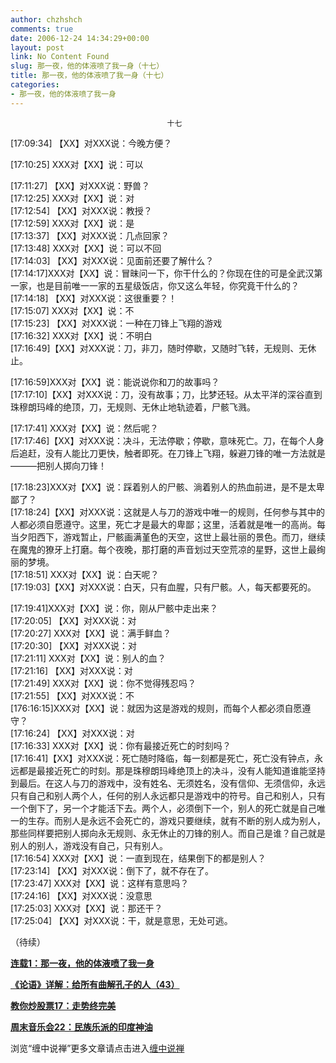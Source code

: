 ```yaml
---
author: chzhshch
comments: true
date: 2006-12-24 14:34:29+00:00
layout: post
link: No Content Found
slug: 那一夜，他的体液喷了我一身（十七）
title: 那一夜，他的体液喷了我一身（十七）
categories:
- 那一夜，他的体液喷了我一身
---
```


			

                                                                                                                      

                                       十七

[17:09:34] 【XX】对XXX说：今晚方便？

[17:10:25] XXX对【XX】说：可以

[17:11:27] 【XX】对XXX说：野兽？  
[17:12:25] XXX对【XX】说：对  
[17:12:54] 【XX】对XXX说：教授？  
[17:12:59] XXX对【XX】说：是  
[17:13:37] 【XX】对XXX说：几点回家？  
[17:13:48] XXX对【XX】说：可以不回  
[17:14:03] 【XX】对XXX说：见面前还要了解什么？  
[17:14:17]XXX对【XX】说：冒昧问一下，你干什么的？你现在住的可是全武汉第一家，也是目前唯一一家的五星级饭店，你又这么年轻，你究竟干什么的？  
[17:14:18] 【XX】对XXX说：这很重要？！  
[17:15:07] XXX对【XX】说：不  
[17:15:23] 【XX】对XXX说：一种在刀锋上飞翔的游戏  
[17:16:32] XXX对【XX】说：不明白  
[17:16:49]【XX】对XXX说：刀，非刀，随时停歇，又随时飞转，无规则、无休止。

[17:16:59]XXX对【XX】说：能说说你和刀的故事吗？  
[17:17:10]【XX】对XXX说：刀，没有故事；刀，比梦还轻。从太平洋的深谷直到珠穆朗玛峰的绝顶，刀，无规则、无休止地轨迹着，尸骸飞溅。

[17:17:41] XXX对【XX】说：然后呢？  
[17:17:46]【XX】对XXX说：决斗，无法停歇；停歇，意味死亡。刀，在每个人身后追赶，没有人能比刀更快，触者即死。在刀锋上飞翔，躲避刀锋的唯一方法就是———把别人掷向刀锋！

[17:18:23]XXX对【XX】说：踩着别人的尸骸、淌着别人的热血前进，是不是太卑鄙了？  
[17:18:24]【XX】对XXX说：这就是人与刀的游戏中唯一的规则，任何参与其中的人都必须自愿遵守。这里，死亡才是最大的卑鄙；这里，活着就是唯一的高尚。每当夕阳西下，游戏暂止，尸骸画满堇色的天空，这世上最壮丽的景色。而刀，继续在魔鬼的獠牙上打磨。每个夜晚，那打磨的声音划过天空荒凉的星野，这世上最绚丽的梦境。  
[17:18:51] XXX对【XX】说：白天呢？  
[17:19:03]【XX】对XXX说：白天，只有血腥，只有尸骸。人，每天都要死的。

[17:19:41]XXX对【XX】说：你，刚从尸骸中走出来？  
[17:20:05] 【XX】对XXX说：对  
[17:20:27] XXX对【XX】说：满手鲜血？  
[17:20:30] 【XX】对XXX说：对  
[17:21:11] XXX对【XX】说：别人的血？  
[17:21:16] 【XX】对XXX说：对  
[17:21:49] XXX对【XX】说：你不觉得残忍吗？  
[17:21:55] 【XX】对XXX说：不  
[176:16:15]XXX对【XX】说：就因为这是游戏的规则，而每个人都必须自愿遵守？  
[17:16:24] 【XX】对XXX说：对  
[17:16:33] XXX对【XX】说：你有最接近死亡的时刻吗？  
[17:16:41]【XX】对XXX说：死亡随时降临，每一刻都是死亡，死亡没有钟点，永远都是最接近死亡的时刻。那是珠穆朗玛峰绝顶上的决斗，没有人能知道谁能坚持到最后。在这人与刀的游戏中，没有姓名、无须姓名，没有信仰、无须信仰，永远只有自己和别人两个人，任何的别人永远都只是游戏中的符号。自己和别人，只有一个倒下了，另一个才能活下去。两个人，必须倒下一个，别人的死亡就是自己唯一的生存。而别人是永远不会死亡的，游戏只要继续，就有不断的别人成为别人，那些同样要把别人掷向永无规则、永无休止的刀锋的别人。而自己是谁？自己就是别人的别人，游戏没有自己，只有别人。  
[17:16:54] XXX对【XX】说：一直到现在，结果倒下的都是别人？  
[17:23:14] 【XX】对XXX说：倒下了，就不存在了。  
[17:23:47] XXX对【XX】说：这样有意思吗？  
[17:24:16] 【XX】对XXX说：没意思  
[17:25:03] XXX对【XX】说：那还干？  
[17:25:04] 【XX】对XXX说：干，就是意思，无处可逃。  
  
  
  
  


（待续）

[**连载1：那一夜，他的体液喷了我一身**](http://blog.sina.com.cn/u/486e105c010001xk)

[**《论语》详解：给所有曲解孔子的人（43）**](http://blog.sina.com.cn/u/486e105c010007sz)

[**教你炒股票17：走势终完美**](http://blog.sina.com.cn/u/486e105c010007p1)

[**周末音乐会22：民族乐派的印度神油**](http://blog.sina.com.cn/u/486e105c010007rw)

浏览“缠中说禅”更多文章请点击进入[缠中说禅](http://blog.sina.com.cn/m/chzhshch)
